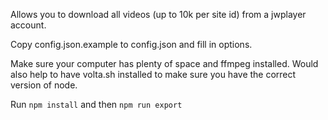 Allows you to download all videos (up to 10k per site id) from a jwplayer account.

Copy config.json.example to config.json and fill in options.

Make sure your computer has plenty of space and ffmpeg installed. Would also help to have volta.sh installed to make sure you have the correct version of node.

Run `npm install` and then `npm run export`